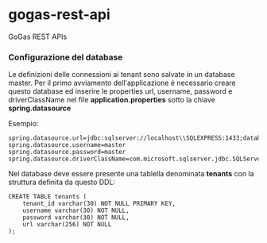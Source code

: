 # gogas-rest-api
GoGas REST APIs

### Configurazione del database
Le definizioni delle connessioni ai tenant sono salvate in un database master.
Per il primo avviamento dell'applicazione é necessario creare questo database ed inserire le properties url, username, password e driverClassName nel file **application.properties** sotto la chiave **spring.datasource**

Esempio:
```
spring.datasource.url=jdbc:sqlserver://localhost\\SQLEXPRESS:1433;database=masterdb
spring.datasource.username=master
spring.datasource.password=master
spring.datasource.driverClassName=com.microsoft.sqlserver.jdbc.SQLServerDriver
```

Nel database deve essere presente una tablella denominata **tenants** con la struttura definita da questo DDL:


```
CREATE TABLE tenants (
	tenant_id varchar(30) NOT NULL PRIMARY KEY,
	username varchar(30) NOT NULL,
	password varchar(30) NOT NULL,
	url varchar(256) NOT NULL
);

```




